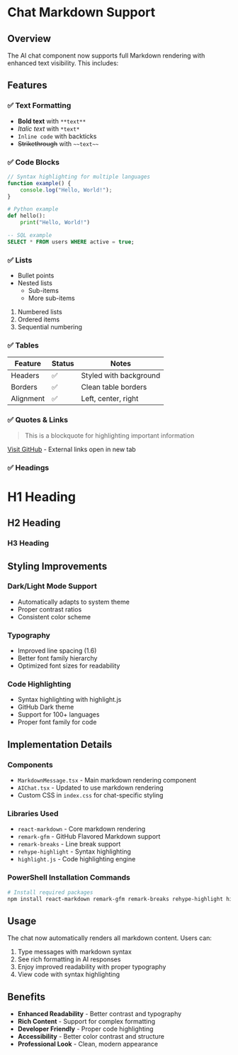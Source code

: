 # Chat Markdown Support

## Overview
The AI chat component now supports full Markdown rendering with enhanced text visibility. This includes:

## Features

### ✅ Text Formatting
- **Bold text** with `**text**`
- *Italic text* with `*text*`
- `Inline code` with backticks
- ~~Strikethrough~~ with `~~text~~`

### ✅ Code Blocks
```javascript
// Syntax highlighting for multiple languages
function example() {
    console.log("Hello, World!");
}
```

```python
# Python example
def hello():
    print("Hello, World!")
```

```sql
-- SQL example
SELECT * FROM users WHERE active = true;
```

### ✅ Lists
- Bullet points
- Nested lists
  - Sub-items
  - More sub-items

1. Numbered lists
2. Ordered items
3. Sequential numbering

### ✅ Tables
| Feature | Status | Notes |
|---------|--------|-------|
| Headers | ✅ | Styled with background |
| Borders | ✅ | Clean table borders |
| Alignment | ✅ | Left, center, right |

### ✅ Quotes & Links
> This is a blockquote for highlighting important information

[Visit GitHub](https://github.com) - External links open in new tab

### ✅ Headings
# H1 Heading
## H2 Heading
### H3 Heading

## Styling Improvements

### Dark/Light Mode Support
- Automatically adapts to system theme
- Proper contrast ratios
- Consistent color scheme

### Typography
- Improved line spacing (1.6)
- Better font family hierarchy
- Optimized font sizes for readability

### Code Highlighting
- Syntax highlighting with highlight.js
- GitHub Dark theme
- Support for 100+ languages
- Proper font family for code

## Implementation Details

### Components
- `MarkdownMessage.tsx` - Main markdown rendering component
- `AIChat.tsx` - Updated to use markdown rendering
- Custom CSS in `index.css` for chat-specific styling

### Libraries Used
- `react-markdown` - Core markdown rendering
- `remark-gfm` - GitHub Flavored Markdown support
- `remark-breaks` - Line break support
- `rehype-highlight` - Syntax highlighting
- `highlight.js` - Code highlighting engine

### PowerShell Installation Commands
```powershell
# Install required packages
npm install react-markdown remark-gfm remark-breaks rehype-highlight highlight.js
```

## Usage
The chat now automatically renders all markdown content. Users can:
1. Type messages with markdown syntax
2. See rich formatting in AI responses
3. Enjoy improved readability with proper typography
4. View code with syntax highlighting

## Benefits
- **Enhanced Readability** - Better contrast and typography
- **Rich Content** - Support for complex formatting
- **Developer Friendly** - Proper code highlighting
- **Accessibility** - Better color contrast and structure
- **Professional Look** - Clean, modern appearance

